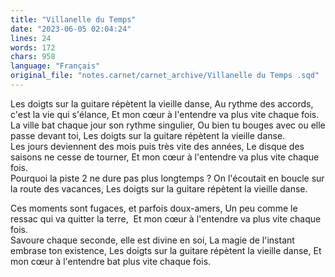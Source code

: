 ```yaml
---
title: "Villanelle du Temps"
date: "2023-06-05 02:04:24"
lines: 24
words: 172
chars: 958
language: "Français"
original_file: "notes.carnet/carnet_archive/Villanelle du Temps .sqd"
---
```


Les doigts sur la guitare répètent la vieille danse,
Au rythme des accords, c'est la vie qui s'élance,
Et mon cœur à l'entendre va plus vite chaque fois.  
La ville bat chaque jour son rythme singulier,
Ou bien tu bouges avec ou elle passe devant toi,
Les doigts sur la guitare répètent la vieille danse.  
Les jours deviennent des mois puis très vite des années,
Le disque des saisons ne cesse de tourner,
Et mon cœur à l'entendre va plus vite chaque fois.  
Pourquoi la piste 2 ne dure pas plus longtemps ?
On l'écoutait en boucle sur la route des vacances,
Les doigts sur la guitare répètent la vieille danse.

Ces moments sont fugaces, et parfois doux-amers,
Un peu comme le ressac qui va quitter la terre, 
Et mon cœur à l'entendre va plus vite chaque fois.  
Savoure chaque seconde, elle est divine en soi,
La magie de l'instant embrase ton existence,
Les doigts sur la guitare répètent la vieille danse,
Et mon cœur à l'entendre bat plus vite chaque fois.